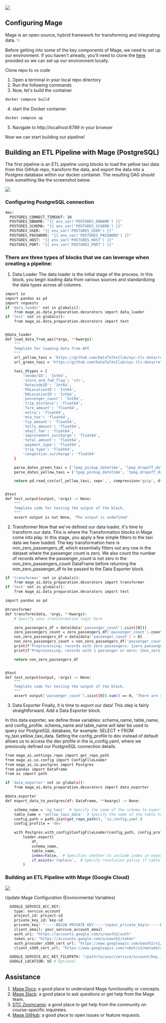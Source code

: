 <div>
<img src="https://github.com/mage-ai/assets/blob/main/mascots/mascots-shorter.jpeg?raw=true">
</div>

## Configuring Mage

Mage is an open-source, hybrid framework for transforming and integrating data. ✨

Before getting into some of the key components of Mage, we need to set up our environment. If you haven't already, you'll need to clone the [here](https://docs.mage.ai/introduction/overview) provided so we can set up our environment locally.

Clone repo to vs code
1. Open a terminal in your local repo directory
2. Run the following commands
3. Now, let's build the container
  ```bash
docker compose build
```

4. start the Docker container:
```bash
docker compose up
```
5. Navigate to http://localhost:6789 in your browser

Now we can start building our pipeline!

## Building an ETL Pipeline with Mage (PostgreSQL)

The first pipeline is an ETL pipeline using blocks to load the yellow taxi data from this GitHub repo, transform the data, and export the data into a Postgres database within our docker container. The resulting DAG should look something like the screenshot below.

<div>
<img src="https://github.com/amal572/data_engenering_week2/blob/main/image/week2.PNG">
</div>

### Configuring PostgreSQL connection

```bash
dev:
  POSTGRES_CONNECT_TIMEOUT: 10
  POSTGRES_DBNAME: "{{ env_var('POSTGRES_DBNAME') }}"
  POSTGRES_SCHEMA: "{{ env_var('POSTGRES_SCHEMA') }}"
  POSTGRES_USER: "{{ env_var('POSTGRES_USER') }}"
  POSTGRES_PASSWORD: "{{ env_var('POSTGRES_PASSWORD') }}"
  POSTGRES_HOST: "{{ env_var('POSTGRES_HOST') }}"
  POSTGRES_PORT: "{{ env_var('POSTGRES_PORT') }}"
```
### There are three types of blocks that we can leverage when creating a pipeline:

1. Data Loader
The data loader is the initial stage of the process. In this block, you begin loading data from various sources and standardizing the data types across all columns.

```bash
import io
import pandas as pd
import requests
if 'data_loader' not in globals():
    from mage_ai.data_preparation.decorators import data_loader
if 'test' not in globals():
    from mage_ai.data_preparation.decorators import test


@data_loader
def load_data_from_api(*args, **kwargs):
    """
    Template for loading data from API
    """
    url_yellow_taxi = 'https://github.com/DataTalksClub/nyc-tlc-data/releases/download/yellow/yellow_tripdata_2021-01.csv.gz'
    url_green_taxi = 'https://github.com/DataTalksClub/nyc-tlc-data/releases/download/green/green_tripdata_2019-09.csv.gz'

    taxi_dtypes = {
        'VendorID': 'Int64',
        'store_and_fwd_flag': 'str',
        'RatecodeID': 'Int64',
        'PULocationID': 'Int64',
        'DOLocationID': 'Int64',
        'passenger_count': 'Int64',
        'trip_distance': 'float64',
        'fare_amount': 'float64',
        'extra': 'float64',
        'mta_tax': 'float64',
        'tip_amount': 'float64',
        'tolls_amount': 'float64',
        'ehail_fee': 'float64',
        'improvement_surcharge': 'float64',
        'total_amount': 'float64',
        'payment_type': 'float64',
        'trip_type': 'float64',
        'congestion_surcharge': 'float64'
    }

    parse_dates_green_taxi = ['lpep_pickup_datetime', 'lpep_dropoff_datetime']
    parse_dates_yellow_taxi = ['tpep_pickup_datetime', 'tpep_dropoff_datetime']

    return pd.read_csv(url_yellow_taxi, sep=',', compression='gzip', dtype=taxi_dtypes, parse_dates=parse_yellow_green_taxi)


@test
def test_output(output, *args) -> None:
    """
    Template code for testing the output of the block.
    """
    assert output is not None, 'The output is undefined'
```
2. Transformer
Now that we've defined our data loader, it's time to transform our data. This is where the Transformation blocks in Mage come into play. In this stage, you apply a few simple filters to the taxi data we have loaded. The key transformation here is non_zero_passengers_df, which essentially filters out any row in the dataset where the passenger count is zero. We also count the number of records where the passenger_count is not zero in the non_zero_passengers_count DataFrame before returning the non_zero_passenger_df to be passed to the Data Exporter block.
   
```bash
if 'transformer' not in globals():
    from mage_ai.data_preparation.decorators import transformer
if 'test' not in globals():
    from mage_ai.data_preparation.decorators import test

import pandas as pd

@transformer
def transform(data, *args, **kwargs):
    # Specify your transformation logic here

    zero_passengers_df = data[data['passenger_count'].isin([0])]
    zero_passengers_count = zero_passengers_df['passenger_count'].count()
    non_zero_passengers_df = data[data['passenger_count'] > 0]
    non_zero_passengers_count = non_zero_passengers_df['passenger_count'].count()
    print(f'Preprocessing: records with zero passengers: {zero_passengers_count}')
    print(f'Preprocessing: records with 1 passenger or more: {non_zero_passengers_count}')

    return non_zero_passengers_df


@test
def test_output(output, *args) -> None:
    """
    Template code for testing the output of the block.
    """
    assert output['passenger_count'].isin([0]).sum() == 0, 'There are rides with zero passengers'
```
3. Data Exporter
Finally, it is time to export our data! This step is fairly straightforward. Add a Data Exporter block.

In this data exporter, we define three variables: schema_name, table_name, and config_profile. schema_name and table_name will later be used to query our PostgreSQL database, for example: SELECT * FROM ny_taxi.yellow_taxi_data. Setting the config_profile to dev instead of default allows us to access the dev profile in the io_config.yaml, where we previously defined our PostgreSQL connection details.
```bash
from mage_ai.settings.repo import get_repo_path
from mage_ai.io.config import ConfigFileLoader
from mage_ai.io.postgres import Postgres
from pandas import DataFrame
from os import path

if 'data_exporter' not in globals():
    from mage_ai.data_preparation.decorators import data_exporter

@data_exporter
def export_data_to_postgres(df: DataFrame, **kwargs) -> None:

    schema_name = 'ny_taxi'  # Specify the name of the schema to export data to
    table_name = 'yellow_taxi_data'  # Specify the name of the table to export data to
    config_path = path.join(get_repo_path(), 'io_config.yaml')
    config_profile = 'dev'

    with Postgres.with_config(ConfigFileLoader(config_path, config_profile)) as loader:
        loader.export(
            df,
            schema_name,
            table_name,
            index=False,  # Specifies whether to include index in exported table
            if_exists='replace',  # Specify resolution policy if table name already exists
        )
```

### Building an ETL Pipeline with Mage (Google Cloud)
<div>
<img src="https://github.com/amal572/data_engenering_week2/blob/main/image/week2.PNG">
</div>

Update Mage Configuration (Environmental Variables)
```bash
  GOOGLE_SERVICE_ACC_KEY:
    type: service_account
    project_id: project-id
    private_key_id: key-id
    private_key: "-----BEGIN PRIVATE KEY-----\nyour_private_key\n-----END_PRIVATE_KEY"
    client_email: your_service_account_email
    auth_uri: "https://accounts.google.com/o/oauth2/auth"
    token_uri: "https://accounts.google.com/o/oauth2/token"
    auth_provider_x509_cert_url: "https://www.googleapis.com/oauth2/v1/certs"
    client_x509_cert_url: "https://www.googleapis.com/robot/v1/metadata/x509/your_service_account_email"

  GOOGLE_SERVICE_ACC_KEY_FILEPATH: "/path/to/your/service/account/key.json"
  GOOGLE_LOCATION: US # Optional
```

## Assistance

1. [Mage Docs](https://docs.mage.ai/introduction/overview): a good place to understand Mage functionality or concepts.
2. [Mage Slack](https://www.mage.ai/chat): a good place to ask questions or get help from the Mage team.
3. [DTC Zoomcamp](https://github.com/DataTalksClub/data-engineering-zoomcamp/tree/main/week_2_workflow_orchestration): a good place to get help from the community on course-specific inquireies.
4. [Mage GitHub](https://github.com/mage-ai/mage-ai): a good place to open issues or feature requests.

